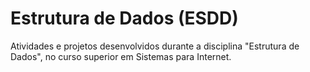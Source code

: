 # Estrutura de Dados (ESDD)
Atividades e projetos desenvolvidos durante a disciplina "Estrutura de Dados", no curso superior em Sistemas para Internet.
